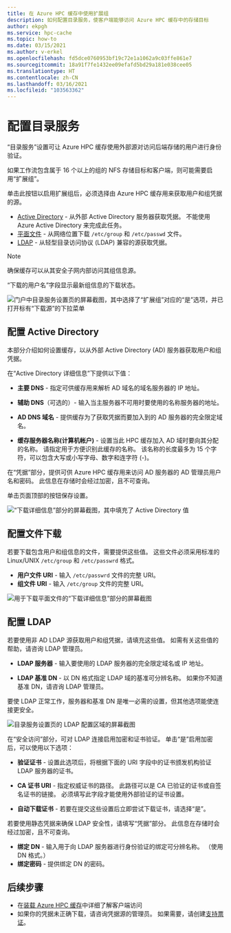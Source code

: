 ```yaml
---
title: 在 Azure HPC 缓存中使用扩展组
description: 如何配置目录服务，使客户端能够访问 Azure HPC 缓存中的存储目标
author: ekpgh
ms.service: hpc-cache
ms.topic: how-to
ms.date: 03/15/2021
ms.author: v-erkel
ms.openlocfilehash: fd5dce0760953bf19c72e1a1062a9c03ffe861e7
ms.sourcegitcommit: 18a91f7fe1432ee09efafd5bd29a181e038cee05
ms.translationtype: HT
ms.contentlocale: zh-CN
ms.lasthandoff: 03/16/2021
ms.locfileid: "103563362"
---
```

# <a name="configure-directory-services"></a>配置目录服务

“目录服务”设置可让 Azure HPC 缓存使用外部源对访问后端存储的用户进行身份验证。

如果工作流包含属于 16 个以上的组的 NFS 存储目标和客户端，则可能需要启用“扩展组”。

单击此按钮以启用扩展组后，必须选择由 Azure HPC 缓存用来获取用户和组凭据的源。

* [Active Directory](#configure-active-directory) - 从外部 Active Directory 服务器获取凭据。 不能使用 Azure Active Directory 来完成此任务。
* [平面文件](#configure-file-download) - 从网络位置下载 `/etc/group` 和 `/etc/passwd` 文件。
* [LDAP](#configure-ldap) - 从轻型目录访问协议 (LDAP) 兼容的源获取凭据。

> [!NOTE]
> 确保缓存可以从其安全子网内部访问其组信息源。<!-- + details/examples -->

“下载的用户名”字段显示最新组信息的下载状态。

![门户中目录服务设置页的屏幕截图，其中选择了“扩展组”对应的“是”选项，并已打开标有“下载源”的下拉菜单](media/directory-services-select-group-source.png)

## <a name="configure-active-directory"></a>配置 Active Directory

本部分介绍如何设置缓存，以从外部 Active Directory (AD) 服务器获取用户和组凭据。

在“Active Directory 详细信息”下提供以下值：

* **主要 DNS** - 指定可供缓存用来解析 AD 域名的域名服务器的 IP 地址。

* **辅助 DNS**（可选的）- 输入当主服务器不可用时要使用的名称服务器的地址。

* **AD DNS 域名** - 提供缓存为了获取凭据而要加入到的 AD 服务器的完全限定域名。

* **缓存服务器名称(计算机帐户)** - 设置当此 HPC 缓存加入 AD 域时要向其分配的名称。 请指定用于方便识别此缓存的名称。 该名称的长度最多为 15 个字符，可以包含大写或小写字母、数字和连字符 (-)。

在“凭据”部分，提供可供 Azure HPC 缓存用来访问 AD 服务器的 AD 管理员用户名和密码。 此信息在存储时会经过加密，且不可查询。

单击页面顶部的按钮保存设置。

![“下载详细信息”部分的屏幕截图，其中填充了 Active Directory 值](media/group-download-details-ad.png)

## <a name="configure-file-download"></a>配置文件下载

若要下载包含用户和组信息的文件，需要提供这些值。 这些文件必须采用标准的 Linux/UNIX `/etc/group` 和 `/etc/passwrd` 格式。

* **用户文件 URI** - 输入 `/etc/passwrd` 文件的完整 URI。
* **组文件 URI** - 输入 `/etc/group` 文件的完整 URI。

![用于下载平面文件的“下载详细信息”部分的屏幕截图](media/group-download-details-file.png)

## <a name="configure-ldap"></a>配置 LDAP

若要使用非 AD LDAP 源获取用户和组凭据，请填充这些值。 如需有关这些值的帮助，请咨询 LDAP 管理员。

* **LDAP 服务器** - 输入要使用的 LDAP 服务器的完全限定域名或 IP 地址。 <!-- only one, not up to 3 -->

* **LDAP 基准 DN** - 以 DN 格式指定 LDAP 域的基准可分辨名称。 如果你不知道基准 DN，请咨询 LDAP 管理员。

要使 LDAP 正常工作，服务器和基准 DN 是唯一必需的设置，但其他选项能使连接更安全。

![目录服务设置页的 LDAP 配置区域的屏幕截图](media/group-download-details-ldap.png)

在“安全访问”部分，可对 LDAP 连接启用加密和证书验证。 单击“是”启用加密后，可以使用以下选项：

* **验证证书** - 设置此选项后，将根据下面的 URI 字段中的证书颁发机构验证 LDAP 服务器的证书。

* **CA 证书 URI** - 指定权威证书的路径。 此路径可以是 CA 已验证的证书或自签名证书的链接。 必须填写此字段才能使用外部验证的证书设置。

* **自动下载证书** - 若要在提交这些设置后立即尝试下载证书，请选择“是”。

若要使用静态凭据来确保 LDAP 安全性，请填写“凭据”部分。 此信息在存储时会经过加密，且不可查询。

* **绑定 DN** - 输入用于向 LDAP 服务器进行身份验证的绑定可分辨名称。 （使用 DN 格式。）
* **绑定密码** - 提供绑定 DN 的密码。

## <a name="next-steps"></a>后续步骤

* 在[装载 Azure HPC 缓存](hpc-cache-mount.md)中详细了解客户端访问
* 如果你的凭据未正确下载，请咨询凭据源的管理员。 如果需要，请创建[支持票证](hpc-cache-support-ticket.md)。
